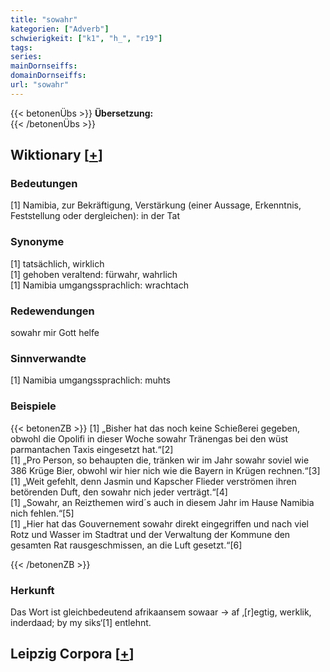 ```yaml
---
title: "sowahr"
kategorien: ["Adverb"]
schwierigkeit: ["k1", "h_", "r19"]
tags:
series:
mainDornseiffs:
domainDornseiffs:
url: "sowahr"
---
```


{{< betonenÜbs >}}
**Übersetzung:**  
{{< /betonenÜbs >}}

## Wiktionary [[+](https://de.wiktionary.org/wiki/sowahr)]

### Bedeutungen
[1] Namibia, zur Bekräftigung, Verstärkung (einer Aussage, Erkenntnis, Feststellung oder dergleichen): in der Tat  

### Synonyme
[1] tatsächlich, wirklich  
[1] gehoben veraltend: fürwahr, wahrlich  
[1] Namibia umgangssprachlich: wrachtach  

### Redewendungen
sowahr mir Gott helfe  

### Sinnverwandte
[1] Namibia umgangssprachlich: muhts  

### Beispiele
{{< betonenZB >}}
[1] „Bisher hat das noch keine Schießerei gegeben, obwohl die Opolifi in dieser Woche sowahr Tränengas bei den wüst parmantachen Taxis eingesetzt hat.“[2]  
[1] „Pro Person, so behaupten die, tränken wir im Jahr sowahr soviel wie 386 Krüge Bier, obwohl wir hier nich wie die Bayern in Krügen rechnen.“[3]  
[1] „Weit gefehlt, denn Jasmin und Kapscher Flieder verströmen ihren betörenden Duft, den sowahr nich jeder verträgt.“[4]  
[1] „Sowahr, an Reizthemen wird´s auch in diesem Jahr im Hause Namibia nich fehlen.“[5]  
[1] „Hier hat das Gouvernement sowahr direkt eingegriffen und nach viel Rotz und Wasser im Stadtrat und der Verwaltung der Kommune den gesamten Rat rausgeschmissen, an die Luft gesetzt.“[6]  

{{< /betonenZB >}}
### Herkunft
Das Wort ist gleichbedeutend afrikaansem sowaar → af ‚[r]egtig, werklik, inderdaad; by my siks‘[1] entlehnt.  


## Leipzig Corpora [[+](https://corpora.uni-leipzig.de/en/res?word=sowahr&corpusId=deu_newscrawl-public_2018)]

